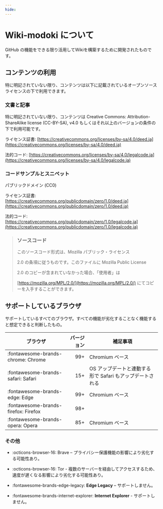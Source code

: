 ```yaml
---
hide:
---
```


# Wiki-modoki について

GitHub の機能をできる限り活用してWikiを構築するために開発されたものです。

## コンテンツの利用

特に明記されていない限り、コンテンツは以下に記載されているオープンソースライセンスの下で利用できます。

### 文書と記事

特に明記されていない限り、コンテンツは Creative Commons: Attribution-ShareAlike license (CC-BY-SA), v4.0 もしくはそれ以上のバージョンの条件の下で利用可能です。

ライセンス証書: [https://creativecommons.org/licenses/by-sa/4.0/deed.ja](https://creativecommons.org/licenses/by-sa/4.0/deed.ja)

法的コード: [https://creativecommons.org/licenses/by-sa/4.0/legalcode.ja](https://creativecommons.org/licenses/by-sa/4.0/legalcode.ja)

### コードサンプルとスニペット

パブリックドメイン (CC0)

ライセンス証書: [https://creativecommons.org/publicdomain/zero/1.0/deed.ja](https://creativecommons.org/publicdomain/zero/1.0/deed.ja)

法的コード: [https://creativecommons.org/publicdomain/zero/1.0/legalcode.ja](https://creativecommons.org/publicdomain/zero/1.0/legalcode.ja)

> ### ソースコード
>
> このソースコード形式は、Mozilla パブリック・ライセンス
>
> 2.0 の条項に従うものです。このファイルに Mozilla Public License
>
> 2.0 のコピーが含まれていなかった場合、「使用者」は
>
> [https://mozilla.org/MPL/2.0/](https://mozilla.org/MPL/2.0/) にてコピーを入手することができます。

## サポートしているブラウザ

サポートしているすべてのブラウザ。すべての機能が劣化することなく機能すると想定できると判断したもの。

| ブラウザ                             | バージョン | 補足事項                                                  |
| ------------------------------------ | ---------: | --------------------------------------------------------- |
| :fontawesome-brands-chrome: Chrome   |        99+ | Chromium ベース                                           |
| :fontawesome-brands-safari: Safari   |        15+ | OS アップデートと連動する形で Safari もアップデートされる |
| :fontawesome-brands-edge: Edge       |        99+ | Chromium ベース                                           |
| :fontawesome-brands-firefox: Firefox |        98+ |                                                           |
| :fontawesome-brands-opera: Opera     |        85+ | Chromium ベース                                           |

### その他

- :octicons-browser-16: Brave – プライバシー保護機能の影響により劣化する可能性あり。
- :octicons-browser-16: Tor - 複数のサーバーを経由してアクセスするため、速度が遅くなる影響により劣化する可能性あり。

- :fontawesome-brands-edge-legacy: **Edge Legacy** – サポートしません。
- :fontawesome-brands-internet-explorer: **Internet Explorer** - サポートしません。
